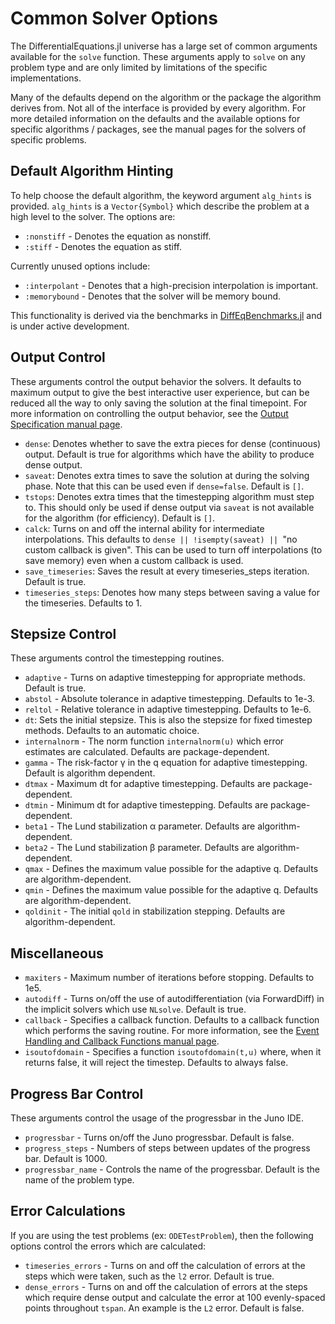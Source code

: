 # Common Solver Options

The DifferentialEquations.jl universe has a large set of common arguments available
for the `solve` function. These arguments apply to `solve` on any problem type and
are only limited by limitations of the specific implementations.

Many of the defaults depend on the algorithm or the package the algorithm derives
from. Not all of the interface is provided by every algorithm.
For more detailed information on the defaults and the available options
for specific algorithms / packages, see the manual pages for the solvers of specific
problems.

## Default Algorithm Hinting

To help choose the default algorithm, the keyword argument `alg_hints` is provided.
`alg_hints` is a `Vector{Symbol}` which describe the problem at a high level
to the solver. The options are:

* `:nonstiff` - Denotes the equation as nonstiff.
* `:stiff` - Denotes the equation as stiff.

Currently unused options include:

* `:interpolant` - Denotes that a high-precision interpolation is important.
* `:memorybound` - Denotes that the solver will be memory bound.

This functionality is derived via the benchmarks in [DiffEqBenchmarks.jl](https://github.com/JuliaDiffEq/DiffEqBenchmarks.jl)
and is under active development.

## Output Control

These arguments control the output behavior the solvers. It defaults to maximum
output to give the best interactive user experience, but can be reduced all the
way to only saving the solution at the final timepoint. For more information on
controlling the output behavior, see the [Output Specification manual page](../man/output_specification.html).

* `dense`: Denotes whether to save the extra pieces for dense (continuous) output. Default is true
  for algorithms which have the ability to produce dense output.
* `saveat`: Denotes extra times to save the solution at during the solving phase. Note that this
  can be used even if `dense=false`. Default is `[]`.
* `tstops`: Denotes extra times that the timestepping algorithm must step to. This should
  only be used if dense output via `saveat` is not available for the algorithm (for efficiency).
  Default is `[]`.
* `calck`: Turns on and off the internal ability for intermediate interpolations. This defaults
  to `dense || !isempty(saveat) || `"no custom callback is given". This can be used
  to turn off interpolations (to save memory) even when a custom callback is used.
* `save_timeseries`: Saves the result at every timeseries_steps iteration. Default is true.
* `timeseries_steps`: Denotes how many steps between saving a value for the timeseries. Defaults to 1.

## Stepsize Control

These arguments control the timestepping routines.

* `adaptive` - Turns on adaptive timestepping for appropriate methods. Default is true.
* `abstol` - Absolute tolerance in adaptive timestepping. Defaults to 1e-3.
* `reltol` - Relative tolerance in adaptive timestepping. Defaults to 1e-6.
* `dt`: Sets the initial stepsize. This is also the stepsize for fixed timestep methods.
  Defaults to an automatic choice.
* `internalnorm` - The norm function `internalnorm(u)` which error estimates are calculated.
  Defaults are package-dependent.
* `gamma` - The risk-factor γ in the q equation for adaptive timestepping. Default is algorithm dependent.
* `dtmax` - Maximum dt for adaptive timestepping. Defaults are package-dependent.
* `dtmin` - Minimum dt for adaptive timestepping. Defaults are package-dependent.
* `beta1` - The Lund stabilization α parameter. Defaults are algorithm-dependent.
* `beta2` - The Lund stabilization β parameter. Defaults are algorithm-dependent.
* `qmax` - Defines the maximum value possible for the adaptive q. Defaults are algorithm-dependent.
* `qmin` - Defines the maximum value possible for the adaptive q. Defaults are algorithm-dependent.
* `qoldinit` - The initial `qold` in stabilization stepping. Defaults are algorithm-dependent.

## Miscellaneous

* `maxiters` - Maximum number of iterations before stopping. Defaults to 1e5.
* `autodiff` - Turns on/off the use of autodifferentiation (via ForwardDiff) in the
  implicit solvers which use `NLsolve`. Default is true.
* `callback` - Specifies a callback function. Defaults to a callback function which
  performs the saving routine. For more information, see the
  [Event Handling and Callback Functions manual page](https://juliadiffeq.github.io/DiffEqDocs.jl/latest/man/callback_functions.html).
* `isoutofdomain` - Specifies a function `isoutofdomain(t,u)` where, when it returns
  false, it will reject the timestep. Defaults to always false.

## Progress Bar Control

These arguments control the usage of the progressbar in the Juno IDE.

* `progressbar` - Turns on/off the Juno progressbar. Default is false.
* `progress_steps` - Numbers of steps between updates of the progress bar. Default is 1000.
* `progressbar_name` - Controls the name of the progressbar. Default is the name of the problem type.

## Error Calculations

If you are using the test problems (ex: `ODETestProblem`), then the following options
control the errors which are calculated:

* `timeseries_errors` - Turns on and off the calculation of errors at the steps which
  were taken, such as the `l2` error. Default is true.
* `dense_errors` - Turns on and off the calculation of errors at the steps which
  require dense output and calculate the error at 100 evenly-spaced points throughout
  `tspan`. An example is the `L2` error. Default is false.
